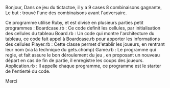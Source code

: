 Bonjour,
Dans ce jeu du tictactoe, il y a 9 cases 8 combinaisons gagnante, 
Le but : trouvé l'une des combinaisons avant l'adversaire.

Ce programme utilise Ruby, et est divisé en plusieurs parties petit programmes : 
  Boardcase.rb : Ce code definit les cellules, par initialisation des cellules du tableau
  Board.rb : Un code qui montre l'architecture du tableau, ce code fait appel à Boardcase.rb pour apporter les informations
             des cellules
  Player.rb : Cette classe permet d'etablir les joueurs, en rentrant leur nom (via la technique du gets.chomp)
  Game.rb : Le programme qui regie, et fait assure le bon déroulement du jeu , en proposant un nouveau départ en cas 
            de fin de partie, il enregistre les coups des joueurs.
  Application.rb : Il appelle chaque programme, ce programme est le starter de l'entierté du code.
  
  Merci 
     
